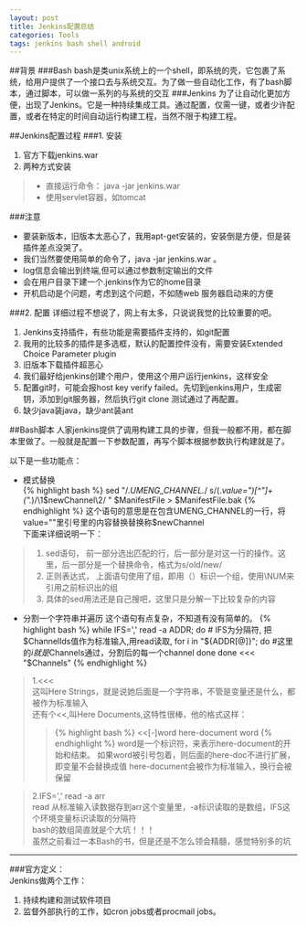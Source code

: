 ```yaml
---
layout: post
title: Jenkins配置总结
categories: Tools
tags: jenkins bash shell android
---
```


##背景
###Bash
bash是类unix系统上的一个shell，即系统的壳，它包裹了系统，给用户提供了一个接口去与系统交互。为了做一些自动化工作，有了bash脚本，通过脚本，可以做一系列的与系统的交互
###Jenkins
为了让自动化更加方便，出现了Jenkins。它是一种持续集成工具。通过配置，仅需一键，或者少许配置，或者在特定的时间自动运行构建工程，当然不限于构建工程。  

##Jenkins配置过程
###1. 安装

1. 官方下载jenkins.war
2. 两种方式安装

>  * 直接运行命令：
java -jar jenkins.war
>  * 使用servlet容器，如tomcat

###注意
* 要装新版本，旧版本太恶心了，我用apt-get安装的，安装倒是方便，但是装插件差点没哭了。
* 我们当然要使用简单的命令了，java -jar jenkins.war 。
* log信息会输出到终端,但可以通过参数制定输出的文件
* 会在用户目录下建一个.jenkins作为它的home目录
* 开机启动是个问题，考虑到这个问题，不如随web 服务器启动来的方便  


###2. 配置
详细过程不想说了，网上有太多，只说说我觉的比较重要的吧。  

1. Jenkins支持插件，有些功能是需要插件支持的，如git配置
2. 我用的比较多的插件是多选框，默认的配置控件没有，需要安装Extended Choice Parameter plugin
3. 旧版本下载插件超恶心
4. 我们最好给jenkins创建个用户，使用这个用户运行jenkins，这样安全
5. 配置git时，可能会报host key verify failed。先切到jenkins用户，生成密钥，添加到git服务器，然后执行git clone 测试通过了再配置。
6. 缺少java装java，缺少ant装ant

##Bash脚本
人家jenkins提供了调用构建工具的步骤，但我一般都不用，都在脚本里做了。一般就是配置一下参数配置，再写个脚本根据参数执行构建就是了。

以下是一些功能点：
  
* 模式替换  
{% highlight bash %}
sed  "/.*UMENG_CHANNEL.*/ s/\(.*value=\"\)[^\"]\+\(\".*\)/\1$newChannel\2/ " $ManifestFile > $ManifestFile.bak  
{% endhighlight %}
这个语句的意思是在包含UMENG_CHANNEL的一行，将value=""里引号里的内容替换替换称$newChannel  
下面来详细说明一下：  
> 1. sed语句， 前一部分选出匹配的行，后一部分是对这一行的操作。这里，后一部分是一个替换命令，格式为s/old/new/
> 2. 正则表达式，  上面语句使用了组，即用（）标识一个组，使用\NUM来引用之前标识出的组  
> 3. 具体的sed用法还是自己搜吧，这里只是分解一下比较复杂的内容  


* 分割一个字符串并遍历 这个语句有点复杂，不知道有没有简单的。
{% highlight bash %}
while IFS=',' read -a ADDR; do  # IFS为分隔符, 把$ChannelIds值作为标准输入,用read读取,  
    for i in "${ADDR[@]}"; do
        #这里的$i就是$Channels通过，分割后的每一个channel
    done
done <<< "$Channels"
{% endhighlight %}
> 1.<<<  
这叫Here Strings，就是说她后面是一个字符串，不管是变量还是什么，都被作为标准输入  
还有个<<,叫Here Documents,这特性很棒，他的格式这样：
> > {% highlight bash %}
<<[-]word
    here-document
word
{% endhighlight %}
> > word是一个标识符，来表示here-document的开始和结束。  如果word被引号包着，则后面的here-doc不进行扩展，即变量不会替换成值
here-document会被作为标准输入，换行会被保留  
  
> 2.IFS=',' read -a arr  
read 从标准输入读数据存到arr这个变量里，-a标识读取的是数组，IFS这个环境变量标识读取的分隔符   
bash的数组简直就是个大坑！！！  
虽然之前看过一本Bash的书，但是还是不怎么领会精髓，感觉特别多的坑  

---
###官方定义：  
Jenkins做两个工作：  

1. 持续构建和测试软件项目
2. 监督外部执行的工作，如cron jobs或者procmail jobs。